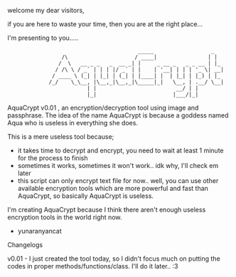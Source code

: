 welcome my dear visitors,

if you are here to waste your time, then you are at the right place...

I'm presenting to you.....

				                             _____                  _   
				     /\                     / ____|                | |  
				    /  \   __ _ _   _  __ _| |     _ __ _   _ _ __ | |_ 
				   / /\ \ / _` | | | |/ _` | |    | '__| | | | '_ \| __|
				  / ____ \ (_| | |_| | (_| | |____| |  | |_| | |_) | |_ 
				 /_/    \_\__, |\__,_|\__,_|\_____|_|   \__, | .__/ \__|
				             | |                         __/ | |        
				             |_|                        |___/|_|
				


AquaCrypt v0.01 , an encryption/decryption tool using image and passphrase. The idea of the name AquaCrypt is because a goddess named Aqua who is useless in everything she does.

This is a mere useless tool because;
- it takes time to decrypt and encrypt, you need to wait at least 1 minute for the process to finish
- sometimes it works, sometimes it won't work.. idk why, I'll check em later
- this script can only encrypt text file for now.. well, you can use other available encryption tools which are more powerful and fast than AquaCrypt, so basically
AquaCrypt is useless.

I'm creating AquaCrypt because I think there aren't enough useless encryption tools in the world right now.

- yunaranyancat

Changelogs

v0.01 - I just created the tool today, so I didn't focus much on putting the codes in proper methods/functions/class. I'll do it later.. :3
